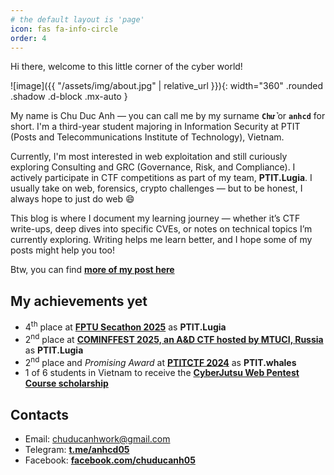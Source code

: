 ```yaml
---
# the default layout is 'page'
icon: fas fa-info-circle
order: 4
---
```


Hi there, welcome to this little corner of the cyber world!

![image]({{ "/assets/img/about.jpg" | relative_url }}){: width="360" .rounded .shadow .d-block .mx-auto }

My name is Chu Duc Anh — you can call me by my surname **`Chử`** or **`anhcd`** for short. I'm a third-year student majoring in Information Security at PTIT (Posts and Telecommunications Institute of Technology), Vietnam.

Currently, I'm most interested in web exploitation and still curiously exploring Consulting and GRC (Governance, Risk, and Compliance). I actively participate in CTF competitions as part of my team, **PTIT.Lugia**. I usually take on web, forensics, crypto challenges — but to be honest, I always hope to just do web 😄

This blog is where I document my learning journey — whether it’s CTF write-ups, deep dives into specific CVEs, or notes on technical topics I’m currently exploring. Writing helps me learn better, and I hope some of my posts might help you too!

Btw, you can find **[more of my post here](https://github.com/anhcd05)**

## My achievements yet
- 4<sup>th</sup> place at **[FPTU Secathon 2025](https://www.facebook.com/share/p/177Gvohnkk/)** as **PTIT.Lugia**  
- 2<sup>nd</sup> place at **[COMINFFEST 2025, an A&D CTF hosted by MTUCI, Russia](https://mtuci.ru/about_the_university/news/12495/)** as **PTIT.Lugia**  
- 2<sup>nd</sup> place and *Promising Award* at **[PTITCTF 2024](https://www.facebook.com/CTF.PTIT/posts/pfbid033UzqXeSP8SVi9jaQT5AozzohtNuvjjFEzXKA82mzY9TrRwc9ZmPDw2uJne4VQmezl)** as **PTIT.whales**  
- 1 of 6 students in Vietnam to receive the **[CyberJutsu Web Pentest Course scholarship](https://www.facebook.com/share/p/16iTDgJS8e/)**

## Contacts
- Email: chuducanhwork@gmail.com
- Telegram: **[t.me/anhcd05](https://t.me/anhcd05)**
- Facebook: **[facebook.com/chuducanh05](https://www.facebook.com/chuducanh05/)**
